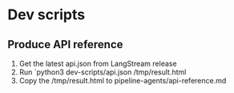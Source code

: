 # Dev scripts

## Produce API reference

1. Get the latest api.json from LangStream release
2. Run `python3 dev-scripts/api.json /tmp/result.html
3. Copy the /tmp/result.html to pipeline-agents/api-reference.md
